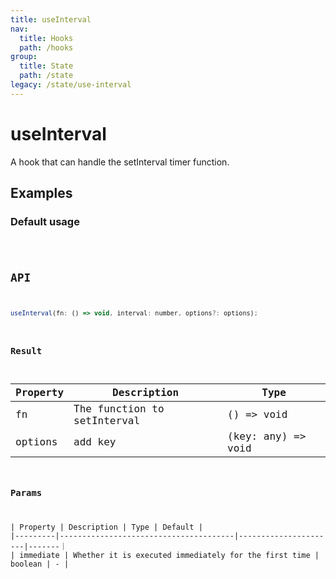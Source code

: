 ```yaml
---
title: useInterval
nav:
  title: Hooks
  path: /hooks
group:
  title: State
  path: /state
legacy: /state/use-interval
---
```


# useInterval

A hook that can handle the setInterval timer function.

## Examples

### Default usage

<code src="./demo/demo1.tsx" />

## API

```javascript
useInterval(fn: () => void, interval: number, options?: options);
```

### Result

| Property | Description | Type |
|----------|--------------------------------------|----------------------|
| fn  | The function to setInterval | () => void |
| options | add key | (key: any) => void |


### Params

| Property | Description | Type | Default |
|---------|---------------------------------------|----------------------|-------｜
| immediate | Whether it is executed immediately for the first time  | boolean | - |
